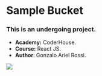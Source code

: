 # Sample Bucket


### This is an undergoing project.

* **Academy:** CoderHouse.
* **Course:** React JS.
* **Author**: Gonzalo Ariel Rossi.


![](https://thumbs.dreamstime.com/b/under-construction-10012274.jpg)